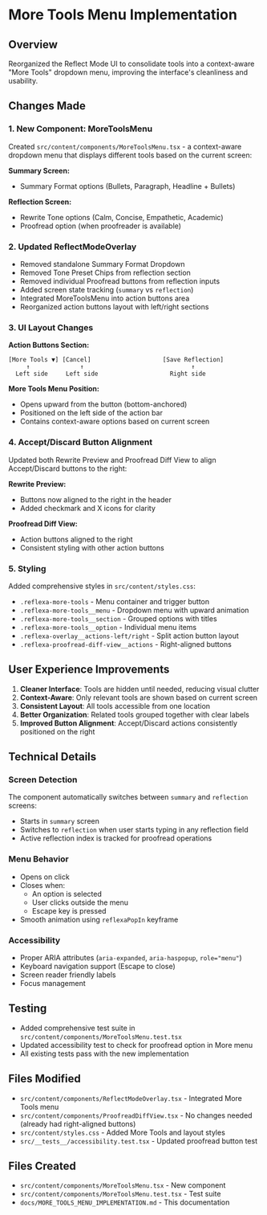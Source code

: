 # More Tools Menu Implementation

## Overview

Reorganized the Reflect Mode UI to consolidate tools into a context-aware "More Tools" dropdown menu, improving the interface's cleanliness and usability.

## Changes Made

### 1. New Component: MoreToolsMenu

Created `src/content/components/MoreToolsMenu.tsx` - a context-aware dropdown menu that displays different tools based on the current screen:

**Summary Screen:**

- Summary Format options (Bullets, Paragraph, Headline + Bullets)

**Reflection Screen:**

- Rewrite Tone options (Calm, Concise, Empathetic, Academic)
- Proofread option (when proofreader is available)

### 2. Updated ReflectModeOverlay

- Removed standalone Summary Format Dropdown
- Removed Tone Preset Chips from reflection section
- Removed individual Proofread buttons from reflection inputs
- Added screen state tracking (`summary` vs `reflection`)
- Integrated MoreToolsMenu into action buttons area
- Reorganized action buttons layout with left/right sections

### 3. UI Layout Changes

**Action Buttons Section:**

```
[More Tools ▼] [Cancel]                    [Save Reflection]
     ↑              ↑                              ↑
  Left side     Left side                    Right side
```

**More Tools Menu Position:**

- Opens upward from the button (bottom-anchored)
- Positioned on the left side of the action bar
- Contains context-aware options based on current screen

### 4. Accept/Discard Button Alignment

Updated both Rewrite Preview and Proofread Diff View to align Accept/Discard buttons to the right:

**Rewrite Preview:**

- Buttons now aligned to the right in the header
- Added checkmark and X icons for clarity

**Proofread Diff View:**

- Action buttons aligned to the right
- Consistent styling with other action buttons

### 5. Styling

Added comprehensive styles in `src/content/styles.css`:

- `.reflexa-more-tools` - Menu container and trigger button
- `.reflexa-more-tools__menu` - Dropdown menu with upward animation
- `.reflexa-more-tools__section` - Grouped options with titles
- `.reflexa-more-tools__option` - Individual menu items
- `.reflexa-overlay__actions-left/right` - Split action button layout
- `.reflexa-proofread-diff-view__actions` - Right-aligned buttons

## User Experience Improvements

1. **Cleaner Interface**: Tools are hidden until needed, reducing visual clutter
2. **Context-Aware**: Only relevant tools are shown based on current screen
3. **Consistent Layout**: All tools accessible from one location
4. **Better Organization**: Related tools grouped together with clear labels
5. **Improved Button Alignment**: Accept/Discard actions consistently positioned on the right

## Technical Details

### Screen Detection

The component automatically switches between `summary` and `reflection` screens:

- Starts in `summary` screen
- Switches to `reflection` when user starts typing in any reflection field
- Active reflection index is tracked for proofread operations

### Menu Behavior

- Opens on click
- Closes when:
  - An option is selected
  - User clicks outside the menu
  - Escape key is pressed
- Smooth animation using `reflexaPopIn` keyframe

### Accessibility

- Proper ARIA attributes (`aria-expanded`, `aria-haspopup`, `role="menu"`)
- Keyboard navigation support (Escape to close)
- Screen reader friendly labels
- Focus management

## Testing

- Added comprehensive test suite in `src/content/components/MoreToolsMenu.test.tsx`
- Updated accessibility test to check for proofread option in More menu
- All existing tests pass with the new implementation

## Files Modified

- `src/content/components/ReflectModeOverlay.tsx` - Integrated More Tools menu
- `src/content/components/ProofreadDiffView.tsx` - No changes needed (already had right-aligned buttons)
- `src/content/styles.css` - Added More Tools and layout styles
- `src/__tests__/accessibility.test.tsx` - Updated proofread button test

## Files Created

- `src/content/components/MoreToolsMenu.tsx` - New component
- `src/content/components/MoreToolsMenu.test.tsx` - Test suite
- `docs/MORE_TOOLS_MENU_IMPLEMENTATION.md` - This documentation
